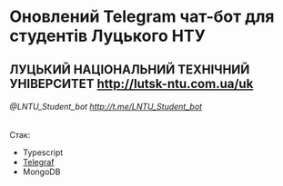 # Оновлений Telegram чат-бот для студентів Луцького НТУ
## ЛУЦЬКИЙ НАЦІОНАЛЬНИЙ ТЕХНІЧНИЙ УНІВЕРСИТЕТ http://lutsk-ntu.com.ua/uk

###### @LNTU_Student_bot http://t.me/LNTU_Student_bot

Стак:
* Typescript
* [Telegraf](https://github.com/telegraf/telegraf)
* MongoDB

